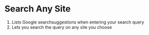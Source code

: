 # Search Any Site

1. Lists Google searchsuggestions when entering your search query
2. Lets you search the query on any site you choose